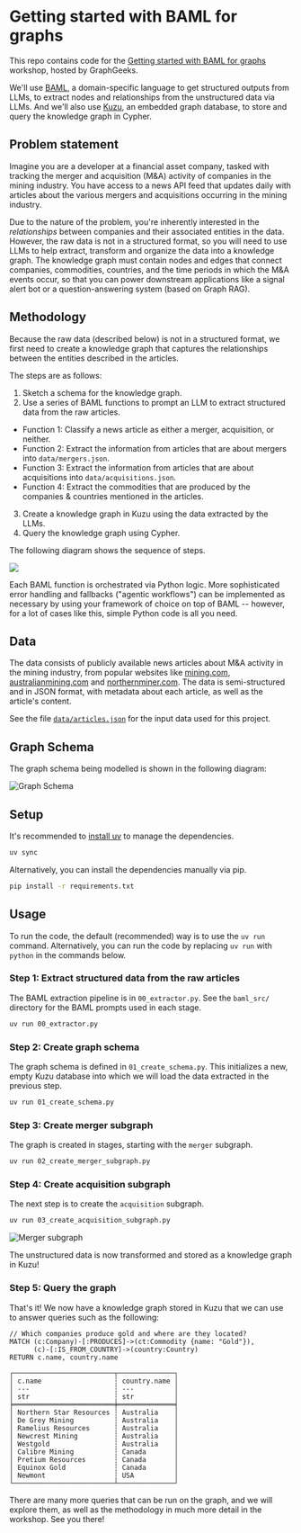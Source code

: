 # Getting started with BAML for graphs

This repo contains code for the [Getting started with BAML for graphs](https://lu.ma/lvzwsan1) workshop,
hosted by GraphGeeks.

We'll use [BAML](https://github.com/boundaryML/baml), a domain-specific language to get structured
outputs from LLMs, to extract nodes and relationships from the unstructured data via LLMs. And we'll
also use [Kuzu](https://github.com/kuzudb/kuzu), an embedded graph database, to store and query the
knowledge graph in Cypher.

## Problem statement

Imagine you are a developer at a financial asset company, tasked with tracking the merger and
acquisition (M&A) activity of companies in the mining industry. You have access to a news API
feed that updates daily with articles about the various mergers and acquisitions occurring in the
mining industry.

Due to the nature of the problem, you're inherently interested in the *relationships* between companies
and their associated entities in the data. However, the raw data is not in a structured format, so
you will need to use LLMs to help extract, transform and organize the data into a knowledge graph.
The knowledge graph must contain nodes and edges that connect companies, commodities, countries, and
the time periods in which the M&A events occur, so that you can power downstream applications like a
signal alert bot or a question-answering system (based on Graph RAG).

## Methodology

Because the raw data (described below) is not in a structured format, we first need to create a
knowledge graph that captures the relationships between the entities described in the articles.

The steps are as follows:

1. Sketch a schema for the knowledge graph.
2. Use a series of BAML functions to prompt an LLM to extract structured data from the raw articles.
  - Function 1: Classify a news article as either a merger, acquisition, or neither.
  - Function 2: Extract the information from articles that are about mergers into `data/mergers.json`.
  - Function 3: Extract the information from articles that are about acquisitions into `data/acquisitions.json`.
  - Function 4: Extract the commodities that are produced by the companies & countries mentioned in the articles.
3. Create a knowledge graph in Kuzu using the data extracted by the LLMs.
4. Query the knowledge graph using Cypher.

The following diagram shows the sequence of steps.

![](./assets/baml-pipeline.png)

Each BAML function is orchestrated via Python logic. More sophisticated error
handling and fallbacks ("agentic workflows") can be implemented as necessary by using your framework
of choice on top of BAML -- however, for a lot of cases like this, simple Python code is all you need.

## Data

The data consists of publicly available news articles about M&A activity in the mining industry, from
popular websites like [mining.com](https://www.mining.com/), [australianmining.com](https://www.australianmining.com.au/) and [northernminer.com](https://www.northernminer.com/). The data is semi-structured and in JSON format,
with metadata about each article, as well as the article's content.

See the file [`data/articles.json`](data/articles.json) for the input data used for this project.

## Graph Schema

The graph schema being modelled is shown in the following diagram:

![Graph Schema](./assets/merger_acquisition_graph_schema.png)

## Setup

It's recommended to [install uv](https://docs.astral.sh/uv/getting-started/installation/) to manage the dependencies.

```bash
uv sync
```
Alternatively, you can install the dependencies manually via pip.

```bash
pip install -r requirements.txt
```

## Usage

To run the code, the default (recommended) way is to use the `uv run` command. Alternatively,
you can run the code by replacing `uv run` with `python` in the commands below.

### Step 1: Extract structured data from the raw articles

The BAML extraction pipeline is in `00_extractor.py`. See the `baml_src/` directory for the
BAML prompts used in each stage.

```bash
uv run 00_extractor.py
```

### Step 2: Create graph schema

The graph schema is defined in `01_create_schema.py`. This initializes a new, empty Kuzu database
into which we will load the data extracted in the previous step.

```bash
uv run 01_create_schema.py
```

### Step 3: Create merger subgraph

The graph is created in stages, starting with the `merger` subgraph.

```bash
uv run 02_create_merger_subgraph.py
```

### Step 4: Create acquisition subgraph

The next step is to create the `acquisition` subgraph.

```bash
uv run 03_create_acquisition_subgraph.py
```

![Merger subgraph](./assets/merger_acquisition_graph.png)

The unstructured data is now transformed and stored as a knowledge graph in Kuzu!

### Step 5: Query the graph

That's it! We now have a knowledge graph stored in Kuzu that we can use to answer queries
such as the following:

```cypher
// Which companies produce gold and where are they located?
MATCH (c:Company)-[:PRODUCES]->(ct:Commodity {name: "Gold"}),
      (c)-[:IS_FROM_COUNTRY]->(country:Country)
RETURN c.name, country.name
```

```
┌─────────────────────────┬──────────────┐
│ c.name                  ┆ country.name │
│ ---                     ┆ ---          │
│ str                     ┆ str          │
╞═════════════════════════╪══════════════╡
│ Northern Star Resources ┆ Australia    │
│ De Grey Mining          ┆ Australia    │
│ Ramelius Resources      ┆ Australia    │
│ Newcrest Mining         ┆ Australia    │
│ Westgold                ┆ Australia    │
│ Calibre Mining          ┆ Canada       │
│ Pretium Resources       ┆ Canada       │
│ Equinox Gold            ┆ Canada       │
│ Newmont                 ┆ USA          │
└─────────────────────────┴──────────────┘
```

There are many more queries that can be run on the graph, and we will explore them, as well as the
methodology in much more detail in the workshop. See you there!